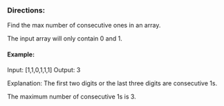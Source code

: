### Directions:

Find the max number of consecutive ones in an array.

The input array will only contain 0 and 1.

#### Example:

Input: [1,1,0,1,1,1]
Output: 3

Explanation: The first two digits or the last three digits are consecutive 1s.

The maximum number of consecutive 1s is 3.
